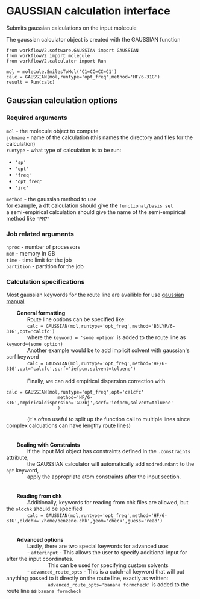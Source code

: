 # GAUSSIAN calculation interface
Submits gaussian calculations on the input molecule

The gaussian calculator object is created with the GAUSSIAN function

```
from workflowV2.software.GAUSSIAN import GAUSSIAN
from workflowV2 import molecule
from workflowV2.calculator import Run

mol = molecule.SmilesToMol('C1=CC=CC=C1')
calc = GAUSSIAN(mol,runtype='opt_freq',method='HF/6-31G') 
result = Run(calc)
```

## Gaussian calculation options

### Required arguments
`mol` - the molecule object to compute\
`jobname` - name of the calculation (this names the directory and files for the calculation)\
`runtype` - what type of calculation is to be run:
  - `'sp'`
  - `'opt'`
  - `'freq'`
  - `'opt_freq'`
  - `'irc'`

`method` - the gaussian method to use\
  for example, a dft calculation should give the `functional/basis set`\
  a semi-empirical calculation should give the name of the semi-empirical method like `'PM7'`

### Job related arguments
`nproc` - number of processors\
`mem` - memory in GB\
`time` - time limit for the job\
`partition` - partition for the job

### Calculation specifications
Most gaussian keywords for the route line are availible for use [gaussian manual](http://gaussian.com/man/)

&nbsp;&nbsp;&nbsp;&nbsp;&nbsp;&nbsp; **General formatting** \
&nbsp;&nbsp;&nbsp;&nbsp;&nbsp;&nbsp; &nbsp;&nbsp;&nbsp;&nbsp;&nbsp;&nbsp; Route line options can be specified like:\
&nbsp;&nbsp;&nbsp;&nbsp;&nbsp;&nbsp; &nbsp;&nbsp;&nbsp;&nbsp;&nbsp;&nbsp; `calc = GAUSSIAN(mol,runtype='opt_freq',method='B3LYP/6-31G',opt='calcfc')`\
&nbsp;&nbsp;&nbsp;&nbsp;&nbsp;&nbsp; &nbsp;&nbsp;&nbsp;&nbsp;&nbsp;&nbsp; where the `keyword = 'some option'` is added to the route line as `keyword=(some option)`
&nbsp; \
&nbsp;&nbsp;&nbsp;&nbsp;&nbsp;&nbsp; &nbsp;&nbsp;&nbsp;&nbsp;&nbsp;&nbsp; Another example would be to add implicit solvent with gaussian's scrf keyword\
&nbsp;&nbsp;&nbsp;&nbsp;&nbsp;&nbsp; &nbsp;&nbsp;&nbsp;&nbsp;&nbsp;&nbsp; `calc = GAUSSIAN(mol,runtype='opt_freq',method='HF/6-31G',opt='calcfc',scrf='iefpcm,solvent=toluene')`\
&nbsp; \
&nbsp;&nbsp;&nbsp;&nbsp;&nbsp;&nbsp; &nbsp;&nbsp;&nbsp;&nbsp;&nbsp;&nbsp; Finally, we can add empirical dispersion correction with
```
calc = GAUSSIAN(mol,runtype='opt_freq',opt='calcfc'
                   method='HF/6-31G',empiricaldispersion='GD3bj',scrf='iefpcm,solvent=toluene'
                   )
```
&nbsp;&nbsp;&nbsp;&nbsp;&nbsp;&nbsp; &nbsp;&nbsp;&nbsp;&nbsp;&nbsp;&nbsp; (it's often useful to split up the function call to multiple lines since complex calcuations can have lengthy route lines)\
&nbsp; \
&nbsp; \
&nbsp;&nbsp;&nbsp;&nbsp;&nbsp;&nbsp; **Dealing with Constraints** \
&nbsp;&nbsp;&nbsp;&nbsp;&nbsp;&nbsp; &nbsp;&nbsp;&nbsp;&nbsp;&nbsp;&nbsp; If the input Mol object has constraints defined in the `.constraints` attribute, \
&nbsp;&nbsp;&nbsp;&nbsp;&nbsp;&nbsp; &nbsp;&nbsp;&nbsp;&nbsp;&nbsp;&nbsp; the GAUSSIAN calculator will automatically add `modredundant` to the `opt` keyword,  \
&nbsp;&nbsp;&nbsp;&nbsp;&nbsp;&nbsp; &nbsp;&nbsp;&nbsp;&nbsp;&nbsp;&nbsp; apply the appropriate atom constraints after the input section. \
&nbsp; \
&nbsp; \
&nbsp;&nbsp;&nbsp;&nbsp;&nbsp;&nbsp; **Reading from chk** \
&nbsp;&nbsp;&nbsp;&nbsp;&nbsp;&nbsp; &nbsp;&nbsp;&nbsp;&nbsp;&nbsp;&nbsp; Additionally, keywords for reading from chk files are allowed, but the `oldchk` should be specified \
&nbsp;&nbsp;&nbsp;&nbsp;&nbsp;&nbsp; &nbsp;&nbsp;&nbsp;&nbsp;&nbsp;&nbsp; `calc = GAUSSIAN(mol,runtype='opt_freq',method='HF/6-31G',oldchk='/home/benzene.chk',geom='check',guess='read')` \
&nbsp; \
&nbsp; \
&nbsp;&nbsp;&nbsp;&nbsp;&nbsp;&nbsp; **Advanced options** \
&nbsp;&nbsp;&nbsp;&nbsp;&nbsp;&nbsp; &nbsp;&nbsp;&nbsp;&nbsp;&nbsp;&nbsp; Lastly, there are two special keywords for advanced use: \
&nbsp;&nbsp;&nbsp;&nbsp;&nbsp;&nbsp; &nbsp;&nbsp;&nbsp;&nbsp;&nbsp;&nbsp; - `afterinput` - This allows the user to specify additional input for after the input coordinates. \
&nbsp;&nbsp;&nbsp;&nbsp;&nbsp;&nbsp; &nbsp;&nbsp;&nbsp;&nbsp;&nbsp;&nbsp; &nbsp;&nbsp;&nbsp;&nbsp;&nbsp;&nbsp; &nbsp;&nbsp;&nbsp;&nbsp;&nbsp;&nbsp; This can be used for specifying custom solvents \
&nbsp;&nbsp;&nbsp;&nbsp;&nbsp;&nbsp; &nbsp;&nbsp;&nbsp;&nbsp;&nbsp;&nbsp; - `advanced_route_opts` - This is a catch-all keyword that will put anything passed to it directly on the route line, exactly as written: \
&nbsp;&nbsp;&nbsp;&nbsp;&nbsp;&nbsp; &nbsp;&nbsp;&nbsp;&nbsp;&nbsp;&nbsp; &nbsp;&nbsp;&nbsp;&nbsp;&nbsp;&nbsp; &nbsp;&nbsp;&nbsp;&nbsp;&nbsp;&nbsp; `advanced_route_opts='banana formcheck'` is added to the route line as `banana formcheck` 


